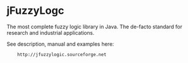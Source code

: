 jFuzzyLogc
===========

The most complete fuzzy logic library in Java. The de-facto standard for research and industrial applications.

See description, manual and examples here:

		http://jfuzzylogic.sourceforge.net


